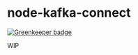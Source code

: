 # node-kafka-connect

[![Greenkeeper badge](https://badges.greenkeeper.io/nodefluent/kafka-connect.svg)](https://greenkeeper.io/)

WIP
